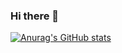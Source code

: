 ### Hi there 👋
[![Anurag's GitHub stats](https://github-readme-stats.vercel.app/api?username=toughchb)](https://github.com/anuraghazra/github-readme-stats)

<!--
**toughchb/toughchb** is a ✨ _special_ ✨ repository because its `README.md` (this file) appears on your GitHub profile.

Here are some ideas to get you started:

- 🔭 I’m currently working on ...
- 🌱 I’m currently learning ...
- 👯 I’m looking to collaborate on ...
- 🤔 I’m looking for help with ...
- 💬 Ask me about ...
- 📫 How to reach me: ...
- 😄 Pronouns: ...
- ⚡ Fun fact: ...
-->

